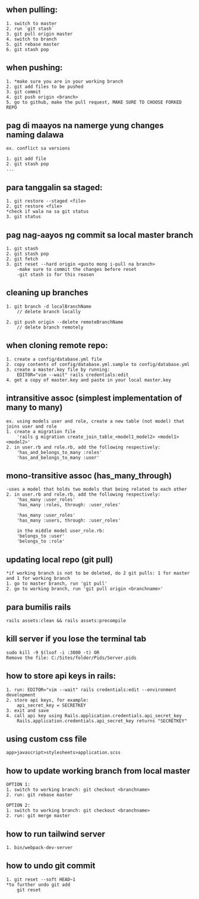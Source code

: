 ## when pulling:
    1. switch to master
    2. run `git stash`
    3. git pull origin master
    4. switch to branch
    5. git rebase master
    6. git stash pop

## when pushing:
    1. *make sure you are in your working branch
    2. git add files to be pushed
    3. git commit
    4. git push origin <branch>
    5. go to github, make the pull request, MAKE SURE TO CHOOSE FORKED REPO



## pag di maayos na namerge yung changes naming dalawa
    ex. conflict sa versions

    1. git add file
    2. git stash pop
    ...


## para tanggalin sa staged:
    1. git restore --staged <file>
    2. git restore <file>
    *check if wala na sa git status
    3. git status

## pag nag-aayos ng commit sa local master branch
    1. git stash
    2. git stash pop
    2. git fetch
    3. git reset --hard origin <gusto mong i-pull na branch>
        -make sure to commit the changes before reset
        -git stash is for this reason

## cleaning up branches
    1. git branch -d localBranchName
        // delete branch locally

    2. git push origin --delete remoteBranchName
        // delete branch remotely

## when cloning remote repo:
    1. create a config/database.yml file
    2. copy contents of config/database.yml.sample to config/database.yml
    3. create a master.key file by running:
        EDITOR="vim --wait" rails credentials:edit
    4. get a copy of master.key and paste in your local master.key


## intransitive assoc (simplest implementation of many to many)
    ex. using models user and role, create a new table (not model) that joins user and role
    1. create a migration file
        'rails g migration create_join_table_<model1_model2> <model1> <model2>'
    2. in user.rb and role.rb, add the following respectively:
        'has_and_belongs_to_many :roles'
        'has_and_belongs_to_many :user'

## mono-transitive assoc (has_many_through)
    -uses a model that holds two models that being related to each other
    2. in user.rb and role.rb, add the following respectively:
        'has_many :user_roles'
        'has_many :roles, through: :user_roles'

        'has_many :user_roles'
        'has_many :users, through: :user_roles'

        in the middle model user_role.rb:
        'belongs_to :user'
        'belongs_to :role'


## updating local repo (git pull)
    *if working branch is not to be deleted, do 2 git pulls: 1 for master and 1 for working branch
    1. go to master branch, run 'git pull'
    2. go to working branch, run 'git pull origin <branchname>'

## para bumilis rails
    rails assets:clean && rails assets:precompile 

## kill server if you lose the terminal tab
    sudo kill -9 $(lsof -i :3000 -t) OR
    Remove the file: C:/Sites/folder/Pids/Server.pids


## how to store api keys in rails:
    1. run: EDITOR="vim --wait" rails credentials:edit --environment development
    2. store api keys, for example:
        api_secret_key = SECRETKEY
    3. exit and save
    4. call api key using Rails.application.credentials.api_secret_key
        Rails.application.credentials.api_secret_key returns "SECRETKEY"
        
## using custom css file
    app>javascript>stylesheets>application.scss


## how to update working branch from local master
    OPTION 1:
    1. switch to working branch: git checkout <branchname>
    2. run: git rebase master

    OPTION 2:
    1. switch to working branch: git checkout <branchname>
    2. run: git merge master

## how to run tailwind server
    1. bin/webpack-dev-server

## how to undo git commit
    1. git reset --soft HEAD~1
    *to further undo git add
        git reset
